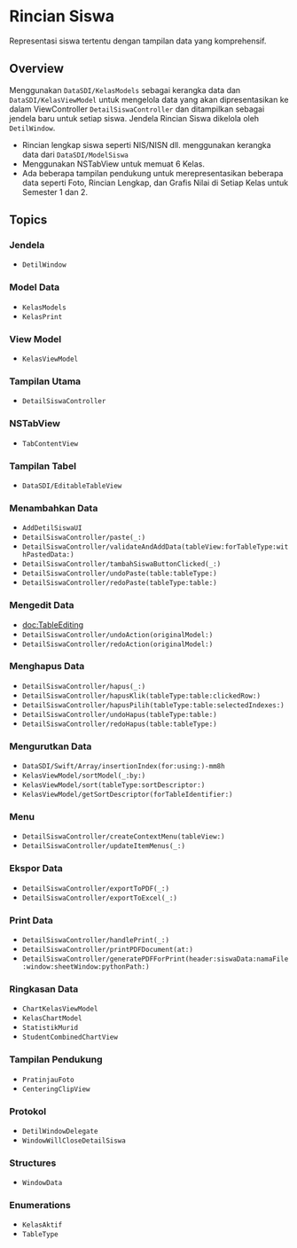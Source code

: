 # Rincian Siswa

Representasi siswa tertentu dengan tampilan data yang komprehensif.

## Overview

Menggunakan ``DataSDI/KelasModels`` sebagai kerangka data dan ``DataSDI/KelasViewModel`` untuk mengelola data yang akan dipresentasikan ke dalam ViewController ``DetailSiswaController`` dan ditampilkan sebagai jendela baru untuk setiap siswa. Jendela Rincian Siswa dikelola oleh ``DetilWindow``.
- Rincian lengkap siswa seperti NIS/NISN dll. menggunakan kerangka data dari ``DataSDI/ModelSiswa``
- Menggunakan NSTabView untuk memuat 6 Kelas.
- Ada beberapa tampilan pendukung untuk merepresentasikan beberapa data seperti Foto, Rincian Lengkap, dan Grafis Nilai di Setiap Kelas untuk Semester 1 dan 2.

## Topics

### Jendela
- ``DetilWindow``

### Model Data
- ``KelasModels``
- ``KelasPrint``

### View Model
- ``KelasViewModel``

### Tampilan Utama
- ``DetailSiswaController``

### NSTabView
- ``TabContentView``

### Tampilan Tabel
- ``DataSDI/EditableTableView``

### Menambahkan Data
- ``AddDetilSiswaUI``
- ``DetailSiswaController/paste(_:)``
- ``DetailSiswaController/validateAndAddData(tableView:forTableType:withPastedData:)``
- ``DetailSiswaController/tambahSiswaButtonClicked(_:)``
- ``DetailSiswaController/undoPaste(table:tableType:)``
- ``DetailSiswaController/redoPaste(tableType:table:)``

### Mengedit Data
- <doc:TableEditing>
- ``DetailSiswaController/undoAction(originalModel:)``
- ``DetailSiswaController/redoAction(originalModel:)``

### Menghapus Data
- ``DetailSiswaController/hapus(_:)``
- ``DetailSiswaController/hapusKlik(tableType:table:clickedRow:)``
- ``DetailSiswaController/hapusPilih(tableType:table:selectedIndexes:)``
- ``DetailSiswaController/undoHapus(tableType:table:)``
- ``DetailSiswaController/redoHapus(table:tableType:)``

### Mengurutkan Data
- ``DataSDI/Swift/Array/insertionIndex(for:using:)-mm8h``
- ``KelasViewModel/sortModel(_:by:)``
- ``KelasViewModel/sort(tableType:sortDescriptor:)``
- ``KelasViewModel/getSortDescriptor(forTableIdentifier:)``

### Menu
- ``DetailSiswaController/createContextMenu(tableView:)``
- ``DetailSiswaController/updateItemMenus(_:)``

### Ekspor Data
- ``DetailSiswaController/exportToPDF(_:)``
- ``DetailSiswaController/exportToExcel(_:)``

### Print Data
- ``DetailSiswaController/handlePrint(_:)``
- ``DetailSiswaController/printPDFDocument(at:)``
- ``DetailSiswaController/generatePDFForPrint(header:siswaData:namaFile:window:sheetWindow:pythonPath:)``

### Ringkasan Data
- ``ChartKelasViewModel``
- ``KelasChartModel``
- ``StatistikMurid``
- ``StudentCombinedChartView``

### Tampilan Pendukung
- ``PratinjauFoto``
- ``CenteringClipView``

### Protokol
- ``DetilWindowDelegate``
- ``WindowWillCloseDetailSiswa``

### Structures
- ``WindowData``

### Enumerations
- ``KelasAktif``
- ``TableType``

